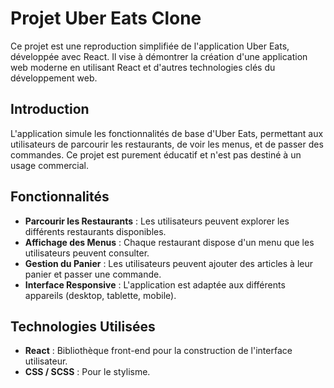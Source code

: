 # Projet Uber Eats Clone

Ce projet est une reproduction simplifiée de l'application Uber Eats, développée avec React. Il vise à démontrer la création d'une application web moderne en utilisant React et d'autres technologies clés du développement web.

## Introduction

L'application simule les fonctionnalités de base d'Uber Eats, permettant aux utilisateurs de parcourir les restaurants, de voir les menus, et de passer des commandes. Ce projet est purement éducatif et n'est pas destiné à un usage commercial.

## Fonctionnalités

- **Parcourir les Restaurants** : Les utilisateurs peuvent explorer les différents restaurants disponibles.
- **Affichage des Menus** : Chaque restaurant dispose d'un menu que les utilisateurs peuvent consulter.
- **Gestion du Panier** : Les utilisateurs peuvent ajouter des articles à leur panier et passer une commande.
- **Interface Responsive** : L'application est adaptée aux différents appareils (desktop, tablette, mobile).

## Technologies Utilisées

- **React** : Bibliothèque front-end pour la construction de l'interface utilisateur.
- **CSS / SCSS** : Pour le stylisme.


